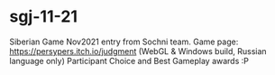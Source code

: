 # sgj-11-21
Siberian Game Nov2021 entry from Sochni team.
Game page: https://persypers.itch.io/judgment (WebGL & Windows build, Russian language only)
Participant Choice and Best Gameplay awards :P
